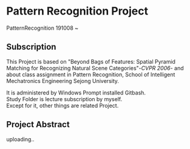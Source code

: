 # Pattern Recognition Project
PatternRecognition 191008 ~

## Subscription

This Project is based on "Beyond Bags of Features: Spatial Pyramid Matching for Recognizing Natural Scene Categories"-_CVPR 2006_-
and about class assignment in Pattern Recognition, School of Intelligent Mechatronics Engineering Sejong University.  
  
  
It is administered by Windows Prompt installed Gitbash.  
Study Folder is lecture subscription by myself.  
Except for it, other things are related Project.  

## Project Abstract

uploading..

